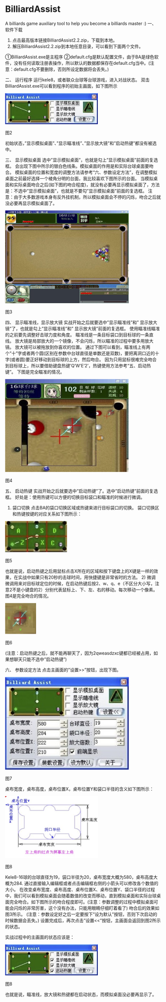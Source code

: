 # BilliardAssist
A billiards game auxiliary tool to help you become a billiards master :)
一、	软件下载
1) 点击最高版本链接BilliardAssist2.2.zip，下载到本地。
2) 解压BilliardAssist2.2.zip到本地任意目录，可以看到下面两个文件。
 
①BilliardAssist.exe是主程序
②default.cfg是默认配置文件，由于BA是绿色软件，没有任何读取注册表操作，所以默认的数据都保存在default.cfg当中。(注意：default.cfg不要删除，否则所设定数据将会丢失。)

二、	运行程序
运行kele8，或者联众台球等台球游戏，进入对战状态。
双击BilliardAssist.exe可以看到程序的初始主画面，如下图所示

 <img src="./img/main1.jpg?raw=true" width="300" height="100">

图2

初始状态，”显示模拟桌面”、”显示瞄准线”、”显示放大镜”和”启动热键”都没有被选中。

三、	显示模拟桌面
选中”显示模拟桌面”，也就是勾上”显示模拟桌面”前面的复选框。
会出现下图中所示的银白色线条。模拟桌面的作用是和实际台球桌面要吻合。
模拟桌面的位置和宽度的调整方法请参考“六、参数设定方法”，在调整模拟桌面之前最好选择一个棱角分明的台面，我比较喜欢下图所示的台面。
当模拟桌面和实际桌面吻合之后(如下图的吻合程度)，就没有必要再显示模拟桌面了，方法是：不选中”显示模拟桌面”，也就是不要勾”显示模拟桌面”前面的复选框。
注意：由于大多数游戏本身有反外挂机制，所以模拟桌面会不停的闪烁，吻合之后就没必要再显示模拟桌面了。

 <img src="./img/main2.jpg?raw=true" width="400" height="300">

图3


四、	显示瞄准线，显示放大镜
实战开始之后就要选中”显示瞄准线”和” 显示放大镜”了，也就是勾上”显示瞄准线”和” 显示放大镜”前面的复选框。
使用瞄准线瞄准的之前要先调整好击球力度和角度。
瞄准线是一条目标袋口到目标球的一条直线。
放大镜是局部放大的一个镜像，不会闪烁，所以瞄准的过程中要多用放大镜。
放大镜可以被拖放到你喜欢的位置。
通过下图可以看到，瞄准线上有两个”十”字或者两个圆(区别在参数中台球直径是单数还是双数)，要把离洞口近的十字(或者圆)要正好移动到目标球的上方，然后吻合。
因为只用鼠标很难完全吻合到目标球上，所以要借助键盘热键’Q’W’E’2’，热键使用方法参考“五、启动热键”。
下图是完全瞄准的情况。

 <img src="./img/main3.jpg?raw=true" width="400" height="300">

图4

五、	启动热键
实战开始之后就要选中”启动热键”了。选中”启动热键”前面的复选框。
好处是：使用热键可以方便的切换目标袋口和瞄准的时候进行微调。
1) 袋口切换
点击BA的袋口切换区域或热键来进行目标袋口的切换。
袋口切换区和热键按键的对应关系如下图所示：

 <img src="./img/main4.jpg?raw=true" width="200" height="100">

图5

也就是说，启动热键之后用鼠标点击X所在的区域和按下键盘上的X键是一样的效果，在实战中如果只有20秒的击球时间，用快捷键是非常省时的方法。
2) 微调
微调用来对目标球定位的时候，在启动热键后按2、w、q、e（不区分大小写，注意2不是小键盘的2）分别代表鼠标上、下、左、右的移动。每次移动一个像素。图4是完全吻合的情况。

 <img src="./img/main5.jpg?raw=true" width="100" height="100">

图6

(注意：启动热键之后，就不能再聊天了，因为2qweasdzxc键都已经被占用，如果想聊天只能不选中”启动热键”)

六、	参数设定方法
点击主画面的”设置>>”按钮，出现下图。

 <img src="./img/main6.jpg?raw=true" width="400" height="300">

图7

桌布宽度，桌布高度，桌布位置X，桌布位置Y和袋口半径的含义如下图所示：

 <img src="./img/main7.jpg?raw=true" width="300" height="200">

图8

Kele8-16球的台球直径为19，袋口半径为20，桌布宽度大概为580，桌布高度大概为284.
通过直接输入编辑框或者点击编辑框右侧的小箭头可以修改各个数值的大小。
在改变桌布宽度、桌布高度、桌布位置X、桌布位置Y、袋口半径的过程中，我们可以看到模拟桌面会随着数值的改变而移动，直到模拟桌面和实际台球桌面完全吻合。如下图所示的吻合程度即可。(注意：参数调整的过程中模拟桌面可能会闪烁的非常厉害，这个没有办法，只能用眼睛仔细盯着看了)
吻合后的效果如图3所示。
(注意：参数设定好之后一定要按下”设为默认”按钮，否则下次启动的时候数据会丢失。)
设置完成后，再次点击”设置<<”按钮，主画面会返回到图2所示的状态。



实战过程中的主画面的状态应该是：

 <img src="./img/main8.jpg?raw=true" width="300" height="100">

图8

也就是说，瞄准线，放大镜和热键都在启动状态，而模拟桌面没必要再显示了。
